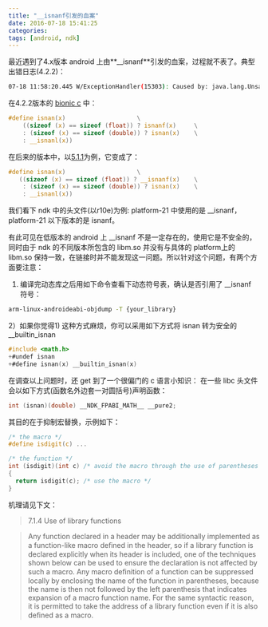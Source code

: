 ```yaml
---
title: "__isnanf引发的血案"
date: 2016-07-18 15:41:25
categories:
tags: [android, ndk]
---
```


最近遇到了4.x版本 android 上由**__isnanf**引发的血案，过程就不表了。典型出错日志(4.2.2)：
```bash
07-18 11:58:20.445 W/ExceptionHandler(15303): Caused by: java.lang.UnsatisfiedLinkError: Cannot load library: soinfo_relocate(linker.cpp:975): cannot locate symbol "__isnanf" referenced by "libmylibrary.so"...
```

在4.2.2版本的 [bionic c](http://androidxref.com/4.2.2_r1/xref/bionic/libm/include/math.h) 中：
```c
#define	isnan(x)					\
    ((sizeof (x) == sizeof (float)) ? isnanf(x)		\
    : (sizeof (x) == sizeof (double)) ? isnan(x)	\
    : __isnanl(x))
```
在后来的版本中，以[5.1.1](http://androidxref.com/5.1.1_r6/xref/bionic/libm/include/math.h)为例，它变成了：
```c
#define	isnan(x)					\
   ((sizeof (x) == sizeof (float)) ? __isnanf(x)	\
    : (sizeof (x) == sizeof (double)) ? isnan(x)	\
    : __isnanl(x))
```

我们看下 ndk 中的头文件(以r10e)为例: platform-21 中使用的是 __isnanf，platform-21 以下版本的是 isnanf。

有此可见在低版本的 android 上 __isnanf 不是一定存在的，使用它是不安全的，同时由于 ndk 的不同版本所包含的 libm.so 并没有与具体的 platform上的 libm.so 保持一致，在链接时并不能发现这一问题。所以针对这个问题，有两个方面要注意：

1) 编译完动态库之后用如下命令查看下动态符号表，确认是否引用了 __isnanf 符号：
```bash
arm-linux-androideabi-objdump -T {your_library}
```

2）如果你觉得1) 这种方式麻烦，你可以采用如下方式将 isnan 转为安全的 __builtin_isnan
```c
#include <math.h>
+#undef isnan
+#define isnan(x) __builtin_isnan(x)
```

在调查以上问题时，还 get 到了一个很偏门的 c 语言小知识：
在一些 libc 头文件会以如下方式(函数名外边套一对圆括号)声明函数：
```c
int (isnan)(double) __NDK_FPABI_MATH__ __pure2;
```

其目的在于抑制宏替换，示例如下：

```c
/* the macro */
#define isdigit(c) ...

/* the function */
int (isdigit)(int c) /* avoid the macro through the use of parentheses */
{
  return isdigit(c); /* use the macro */
}
```

机理请见下文：
>7.1.4 Use of library functions

>Any function declared in a header may be additionally implemented as a function-like macro deﬁned in the header, so if a library function is declared explicitly when its header is included, one of the techniques shown below can be used to ensure the declaration is not affected by such a macro. Any macro deﬁnition of a function can be suppressed locally by enclosing the name of the function in parentheses, because the name is then not followed by the left parenthesis that indicates expansion of a macro function name. For the same syntactic reason, it is permitted to take the address of a library function even if it is also deﬁned as a macro.